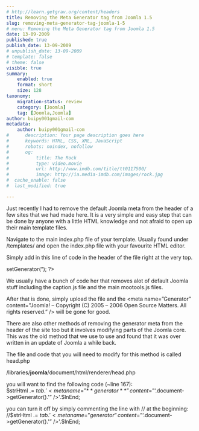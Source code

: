 ```yaml
---
# http://learn.getgrav.org/content/headers
title: Removing the Meta Generator tag from Joomla 1.5
slug: removing-meta-generator-tag-joomla-1-5
# menu: Removing the Meta Generator tag from Joomla 1.5
date: 13-09-2009
published: true
publish_date: 13-09-2009
# unpublish_date: 13-09-2009
# template: false
# theme: false
visible: true
summary:
    enabled: true
    format: short
    size: 128
taxonomy:
    migration-status: review
    category: [Joomla]
    tag: [Joomla,Joomla]
author: buipy001gmail-com
metadata:
    author: buipy001gmail-com
#      description: Your page description goes here
#      keywords: HTML, CSS, XML, JavaScript
#      robots: noindex, nofollow
#      og:
#          title: The Rock
#          type: video.movie
#          url: http://www.imdb.com/title/tt0117500/
#          image: http://ia.media-imdb.com/images/rock.jpg
#  cache_enable: false
#  last_modified: true

---
```


Just recently I had to remove the default Joomla meta from the header of a few sites that we had made here. It is a very simple and easy step that can be done by anyone with a little HTML knowledge and not afraid to open up their main template files.

Navigate to the main index.php file of your template. Usually found under /templates/<name of your template> and open the index.php file with your favourite HTML editor.

Simply add in this line of code in the header of the file right at the very top.

<?php $this->setGenerator(”); ?>

We usually have a bunch of code her that removes alot of default Joomla stuff including the caption.js file and the main mootools.js files.

After that is done, simply upload the file and the <meta name=”Generator” content=”Joomla! – Copyright (C) 2005 – 2006 Open Source Matters. All rights reserved.” /> will be gone for good.

There are also other methods of removing the generator meta from the header of the site too but it involves modifying parts of the Joomla core. This was the old method that we use to use and found that it was over written in an update of Joomla a while back.

The file and code that you will need to modify for this method is called head.php

/libraries/**joomla**/document/html/renderer/head.php

you will want to find the following code (~line 167):  
 $strHtml .= $tab.'<meta name=”**generator**” content=”‘.$document->getGenerator().'” />'.$lnEnd;

you can turn it off by simply commenting the line with // at the beginning:  
 //$strHtml .= $tab.'<meta name=”generator” content=”‘.$document->getGenerator().'” />'.$lnEnd;
